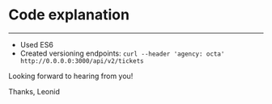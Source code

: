 Code explanation
===============


---------------
* Used ES6
* Created versioning endpoints: `curl --header 'agency: octa' http://0.0.0.0:3000/api/v2/tickets`


Looking forward to hearing from you!

Thanks,
Leonid